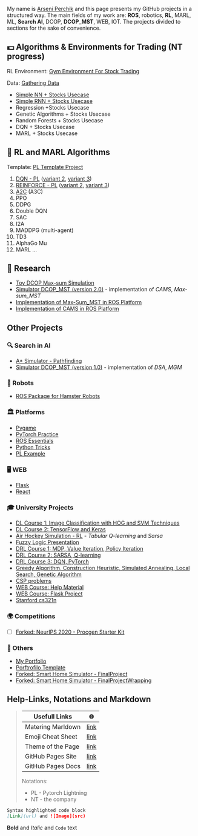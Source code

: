 My name is [Arseni Perchik](https://arseni1919.github.io/PORTFOLIO/) and this page presents my GitHub projects in a structured way. 
The main fields of my work are: **ROS**, robotics, **RL**, MARL, ML, **Search AI**, DCOP, **DCOP_MST**, WEB, IOT. The projects divided to sections for the sake of convenience.

## 💵 Algorithms & Environments for Trading (NT progress)

RL Environment: [Gym Environment For Stock Trading](https://github.com/Arseni1919/gym-stocktrading)

Data: [Gathering Data](https://github.com/Arseni1919/Trading_model_first_trying)

- [Simple NN + Stocks Usecase](https://github.com/Arseni1919/NT_sandbox)
- [Simple RNN + Stocks Usecase](https://github.com/Arseni1919/NT_sandbox)
- Regression +Stocks Usecase
- Genetic Algorithms + Stocks Usecase
- Random Forests + Stocks Usecase
- DQN + Stocks Usecase
- MARL + Stocks Usecase


## 🦁 RL and MARL Algorithms

Template: [PL Template Project](https://github.com/Arseni1919/PL_TEMPLATE_PROJECT)

1. [DQN - PL](https://github.com/Arseni1919/PL_DQN) ([variant 2](https://github.com/Arseni1919/DQN_implementation_from_pytorch_lightning_website), [variant 3](https://github.com/Arseni1919/Deep-RL-implementations-with-gym))
3. [REINFORCE - PL](https://github.com/Arseni1919/PL_REINFORCE) ([variant 2](https://github.com/Arseni1919/Implementation-of-REINFORCE-with-PyTorch-Lightning), [variant 3](https://github.com/Arseni1919/Deep-RL-implementations-with-gym))
4. [A2C](https://github.com/Arseni1919/PL_A2C) (A3C)
5. PPO
6. DDPG
7. Double DQN
8. SAC
9. I2A
10. MADDPG (multi-agent)
11. TD3
12. AlphaGo Mu
13. MARL ...

## 📝 Research

- [Toy DCOP Max-sum Simulation](https://github.com/Arseni1919/toy_dcop_max_sum_simulation)
- [Simulator DCOP_MST (version 2.0)](https://github.com/Arseni1919/max_sum_cells_simulator) - implementation of _CAMS_, _Max-sum_MST_
- [Implementation of Max-Sum_MST in ROS Platform](https://github.com/Arseni1919/max_sum_ROS_implementation)
- [Implementation of CAMS in ROS Platform](https://github.com/Arseni1919/max_sum_cells_ROS)

## Other Projects

### 🔍  Search in AI

- [A* Simulator - Pathfinding](https://github.com/Arseni1919/A_star_simulator)
- [Simulator DCOP_MST (version 1.0)](https://github.com/Arseni1919/simulator_dcop_mst) - implementation of _DSA_, _MGM_


### 🚗 Robots

- [ROS Package for Hamster Robots](https://github.com/Arseni1919/ROS-package-to-move-robots-with-my-code)


### 🏛️ Platforms

- [Pygame](https://github.com/Arseni1919/pygame_example)
- [PyTorch Practice](https://github.com/Arseni1919/pytorch_tutorials)
- [ROS Essentials](https://github.com/Arseni1919/ROS-essentianls)
- [Python Tricks](https://github.com/Arseni1919/Python-Tricks-book-examples)
- [PL Example](https://github.com/Arseni1919/PyTorch_Lightning_example)

### 🖥️ WEB

- [Flask](https://github.com/Arseni1919/arseniperchikflask)
- [React](https://github.com/Arseni1919/arseniperchikreact)

### 🎓 University Projects

- [DL Course 1: Image Classification with HOG and SVM Techniques](https://github.com/Arseni1919/Task_1_DL_course_Ben_Gurion)
- [DL Course 2: TensorFlow and Keras](https://github.com/Arseni1919/Task_2_DL_course_Ben_Gurion_2020)
- [Air Hockey Simulation - RL](https://github.com/Arseni1919/air-hockey-simulation-RL-algorithms) - _Tabular Q-learning_ and _Sarsa_
- [Fuzzy Logic Presentation](https://github.com/Arseni1919/Fuzzy_Logic_presentation)
- [DRL Course 1: MDP, Value Iteration, Policy Iteration](https://github.com/Arseni1919/DRL_course_exercise_1)
- [DRL Course 2: SARSA, Q-learning](https://github.com/Arseni1919/DRL_course_exercise_2)
- [DRL Course 3: DQN, PyTorch](https://github.com/Arseni1919/DRL_course_exercise_3)
- [Greedy Algorithm, Construction Heuristic, Simulated Annealing, Local Search, Genetic Algorithm](https://github.com/Arseni1919/computational_intelligence_course_task)
- [CSP problems](https://github.com/Arseni1919/AI-course-in-BGU-assignment-1---Centralised-CSP)
- [WEB Course: Help Material](https://github.com/Arseni1919/WEB_course_BGU)
- [WEB Course: Flask Project](https://github.com/Arseni1919/WEB_Course_2020_A_examples_flask)
- [Stanford cs321n](https://github.com/Arseni1919/cs321n)

### 🌍 Competitions

- [ ] [Forked: NeurIPS 2020 - Procgen Starter Kit](https://github.com/Arseni1919/neurips2020-procgen-starter-kit)

### 📍 Others

- [My Portfolio](https://arseni1919.github.io/PORTFOLIO/)
- [Porftrofilo Template](https://github.com/Arseni1919/PORTFOLIO_Samle)
- [Forked: Smart Home Simulator - FinalProject](https://github.com/Arseni1919/FinalProject)
- [Forked: Smart Home Simulator - FinalProjectWrapping](https://github.com/Arseni1919/FinalProjectWrapping)

## Help-Links, Notations and Markdown


> Usefull Links | 🌐
> ------------ | -------------
> Matering Marldown | [link](https://guides.github.com/features/mastering-markdown/)
> Emoji Cheat Sheet | [link](https://github.com/ikatyang/emoji-cheat-sheet/blob/master/README.md)
> Theme of the Page | [link](https://github.com/pages-themes/slate) 
> GitHub Pages Site | [link](https://pages.github.com/)
> GitHub Pages Docs | [link](https://docs.github.com/categories/github-pages-basics/)
> 
> Notations:
> - PL - Pytorch Lightning
> - NT - the company

```markdown
Syntax highlighted code block 
[Link](url) and ![Image](src)
```

**Bold** and _Italic_ and `Code` text
